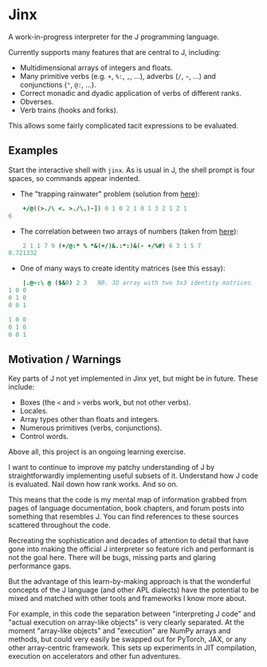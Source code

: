 # Jinx

A work-in-progress interpreter for the J programming language.

Currently supports many features that are central to J, including:
- Multidimensional arrays of integers and floats.
- Many primitive verbs (e.g. `+`, `%:`, `,`, ...), adverbs (`/`, `~`, ...) and conjunctions (`"`, `@:`, ...).
- Correct monadic and dyadic application of verbs of different ranks.
- Obverses.
- Verb trains (hooks and forks).

This allows some fairly complicated tacit expressions to be evaluated.

## Examples

Start the interactive shell with `jinx`. As is usual in J, the shell prompt is four spaces, so commands appear indented.

- The "trapping rainwater" problem (solution from [here](https://mmapped.blog/posts/04-square-joy-trapped-rain-water)):
```j
    +/@((>./\ <. >./\.)-]) 0 1 0 2 1 0 1 3 2 1 2 1
6
```
- The correlation between two arrays of numbers (taken from [here](https://stackoverflow.com/a/44845495/3923281)):
```j
    2 1 1 7 9 (+/@:* % *&(+/)&.:*:)&(- +/%#) 6 3 1 5 7
0.721332
```
- One of many ways to create identity matrices (see this essay):
```j
    |.@~:\ @ ($&0) 2 3   NB. 3D array with two 3x3 identity matrices
1 0 0
0 1 0
0 0 1

1 0 0
0 1 0
0 0 1
```

## Motivation / Warnings

Key parts of J not yet implemented in Jinx yet, but might be in future. These include:
- Boxes (the `<` and `>` verbs work, but not other verbs).
- Locales.
- Array types other than floats and integers.
- Numerous primitives (verbs, conjunctions).
- Control words.

Above all, this project is an ongoing learning exercise.

I want to continue to improve my patchy understanding of J by straightforwardly implementing useful subsets of it. Understand how J code is evaluated. Nail down how rank works. And so on.

This means that the code is my mental map of information grabbed from pages of language documentation, book chapters, and forum posts into something that resembles J. You can find references to these sources scattered throughout the code.

Recreating the sophistication and decades of attention to detail that have gone into making the official J interpreter so feature rich and performant is not the goal here. There will be bugs, missing parts and glaring performance gaps.

But the advantage of this learn-by-making approach is that the wonderful concepts of the J language (and other APL dialects) have the potential to be mixed and matched with other tools and frameworks I know more about.

For example, in this code the separation between "interpreting J code" and "actual execution on array-like objects" is very clearly separated. At the moment "array-like objects" and "execution" are NumPy arrays and methods, but could very easily be swapped out for PyTorch, JAX, or any other array-centric framework. This sets up experiments in JIT compilation, execution on accelerators and other fun adventures.